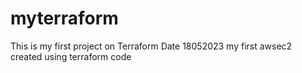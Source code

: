 # myterraform
This is my first project on Terraform
Date 18052023  my first awsec2 created using terraform code
